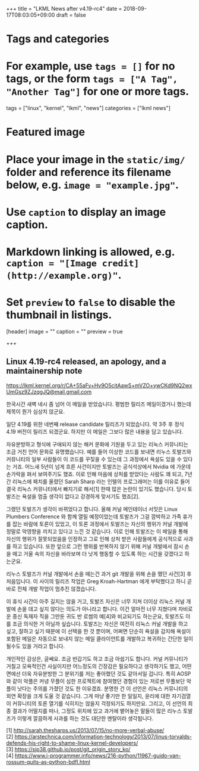 +++
title = "LKML News after v4.19-rc4"
date = 2018-09-17T08:03:05+09:00
draft = false

# Tags and categories
# For example, use `tags = []` for no tags, or the form `tags = ["A Tag", "Another Tag"]` for one or more tags.
tags = ["linux", "kernel", "lkml", "news"]
categories = ["lkml news"]

# Featured image
# Place your image in the `static/img/` folder and reference its filename below, e.g. `image = "example.jpg"`.
# Use `caption` to display an image caption.
#   Markdown linking is allowed, e.g. `caption = "[Image credit](http://example.org)"`.
# Set `preview` to `false` to disable the thumbnail in listings.
[header]
image = ""
caption = ""
preview = true

+++

Linux 4.19-rc4 released, an apology, and a maintainership note
--------------------------------------------------------------

https://lkml.kernel.org/r/CA+55aFy+Hv9O5citAawS+mVZO+ywCKd9NQ2wxUmGsz9ZJzqgJQ@mail.gmail.com

한국시간 새벽 네시 좀 넘어 이 메일을 받았습니다.  평범한 릴리즈 메일이겠거니
했는데 제목이 뭔가 심상치 않군요.

일단 4.19를 위한 네번째 release candidate 릴리즈가 되었습니다.  약 3주 후 정식 4.19 버전이 릴리즈 되겠군요.  하지만 이 메일은 그보다 많은 내용을 담고 있습니다.

자유분방하고 형식에 구애되지 않는 해커 문화에 기원을 두고 있는 리눅스
커뮤니티는 조금 거친 언어 문화로 유명했습니다.  예를 들어 이상한 코드를 보내면
리누스 토발즈와 커뮤니티의 일부 사람들이 이 코드를 꾸짖을 수 있는데 그 과정에서
욕설도 있을 수 있다는 거죠.  어느새 5년이 넘게 흐른 사건이지만 토발즈는
공식석상에서 Nvidia 에 가운데 손가락을 펴서 보여주기도 했죠.  이로 인해 마음에
상처를 받았다는 사람도 꽤 되고, 7년간 리눅스에 패치를 올렸던 Sarah Sharp 라는
인텔의 프로그래머는 이를 이유로 들어 결국 리눅스 커뮤니티에서 빠지기로 해서[1]
한때 많은 논란이 있기도 했습니다.  당시 토발즈는 욕설을 멈출 생각이 없다고
강경하게 맞서기도 했죠[2].

그랬던 토발즈가 생각이 바뀌었다고 합니다.  올해 커널 메인테이너 서밋은 Linux
Plumbers Conference 와 함께 열릴 예정이었는데 토발즈가 그걸 깜박하고 가족
휴가를 잡는 바람에 토론이 있었고, 이 토론 과정에서 토발즈는 자신의 행위가 커널
개발에 정말로 악영향을 끼치고 있다고 느낀 것 같습니다.  이로 인해 토발즈는 이
메일을 통해 자신의 행위가 잘못되었음을 인정하고 그로 인해 상처 받은 사람들에게
공식적으로 사과를 하고 있습니다.  또한 앞으로 그런 행위를 반복하지 않기 위해
커널 개발에서 잠시 손을 떼고 거울 속의 자신을 바라보며 더 낫게 행동할 수 있도록
하는 시간을 갖겠다고 하는군요.

리누스 토발즈가 커널 개발에서 손을 떼는건 과거 git 개발을 위해 손을 뗐던
사건[3] 후 처음입니다.  이 사이의 릴리즈 작업은 Greg Kroah-Hartman 에게
부탁했다고 하니 곧바로 전체 개발 작업이 멈추진 않겠습니다.

이 휴식 시간이 아주 길지는 않을 거고, 토발즈 자신은 너무 지쳐 더이상 리눅스
커널 개발에 손을 데고 싶지 않다는 의도가 아니라고 합니다.  이건 얼마전 너무
지쳤다며 자비로운 종신 독재자 직을 그만둔 귀도 반 로썸의 예[4]와 비교되기도
하는군요, 토발즈도 이를 조금 의식한 거 아닐까 싶습니다.  토발즈는 자신은 여전히
리눅스 커널 개발을 하고 싶고, 잘하고 싶기 때문에 이 선택을 한 것 뿐이며, 어쩌면
단순히 욕설을 감지해 욕설이 포함된 메일은 자동으로 보내지 않는 메일
클라이언트를 개발하고 복귀하는 간단한 일이 될수도 있을 거라고 합니다.

개인적인 감상은, 글쎄요.  조금 반갑기도 하고 조금 아쉽기도 합니다.  커널
커뮤니티가 거칠고 모욕적인건 사실이지만 어느정도의 긴장감은 필요하다고
생각하기도 했고, 어떤 면에선 더욱 자유분방한 그 분위기를 저는 좋아했던 것도
같아서일 겁니다.  특히 AOSP 와 같이 악플은 커녕 무플이 심한 프로젝트에 참여했던
경험이 있는 저로썬 무플보단 악플이 낫다는 주의를 가졌던 것도 한 이유겠죠.
분명한 건 이 선언은 리눅스 커뮤니티의 외연 확장을 크게 도울 것 같습니다.  그게
마냥 좋기만 한 일일지, 윤리에 대한 자기검열이 커뮤니티의 토론 열기를 식히지는
않을지 걱정되기도 하지만요.  그리고, 이 선언의 최종 결과가 어떨지를 떠나,
그정도 위치에 있고 과거에 뱉어놓은 말들이 많은 리누스 토발즈가 이렇게 깔끔하게
사과를 하는 것도 대단한 멘탈이라 생각됩니다.


[1] http://sarah.thesharps.us/2013/07/15/no-more-verbal-abuse/  
[2] https://arstechnica.com/information-technology/2013/07/linus-torvalds-defends-his-right-to-shame-linux-kernel-developers/  
[3] https://sjp38.github.io/post/git_origin_story_ko/  
[4] https://www.i-programmer.info/news/216-python/11967-guido-van-rossum-quits-as-python-bdfl.html
